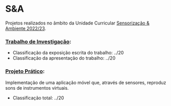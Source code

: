 # S&A

Projetos realizados no âmbito da Unidade Curricular <ins>Sensorização & Ambiente 2022/23</ins>.

### <a href="https://github.com/sailoring-rgb/PROJECTS/tree/main/Mestrado/1%C2%BA%20Ano/2%C2%BA%20Semestre/Sistemas%20Inteligentes/Sensoriza%C3%A7%C3%A3o%20e%20Ambiente/Trabalho%20de%20Investiga%C3%A7%C3%A3o"><b>Trabalho de Investigação</b></a>:

-   Classificação da exposição escrita do trabalho: ../20
-   Classificação da apresentação do trabalho: ../20

### <a href="https://github.com/sailoring-rgb/Musarise"><b>Projeto Prático</b></a>:

Implementação de uma aplicação móvel que, através de sensores, reproduz sons de instrumentos virtuais.

-   Classificação total: ../20
